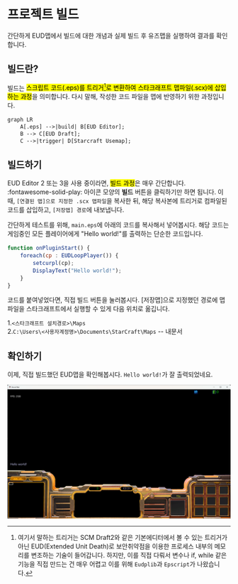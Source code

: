 # 프로젝트 빌드

간단하게 EUD맵에서 빌드에 대한 개념과 실제 빌드 후 유즈맵을 실행하여 결과를 확인합니다.

## 빌드란?

빌드는 <mark>스크립트 코드(.eps)를 트리거[^1]로 변환하여 스타크래프트 맵파일(.scx)에 삽입하는 과정</mark>을 의미합니다. 다시 말해, 작성한 코드 파일을 맵에 반영하기 위한 과정입니다.

``` mermaid
graph LR
    A[.eps] -->|build| B[EUD Editor];
    B --> C[EUD Draft];
    C -->|trigger| D[Starcraft Usemap];
```


## 빌드하기

EUD Editor 2 또는 3을 사용 중이라면,  <mark>빌드 과정</mark>은 매우 간단합니다. :fontawesome-solid-play: 아이콘 모양의 **빌드** 버튼을 클릭하기만 하면 됩니다. 이때, `[연결된 맵]으로 지정한 .scx 맵파일`을 복사한 뒤, 해당 복사본에 트리거로 컴파일된 코드를 삽입하고, `[저장맵] 경로`에 내보냅니다.  

간단하게 테스트를 위해, `main.eps`에 아래의 코드를 복사해서 넣어봅시다. 해당 코드는 게임중인 모든 플레이어에게 "Hello world!"를 출력하는 단순한 코드입니다.

```js title="main.eps"
function onPluginStart() {
    foreach(cp : EUDLoopPlayer()) {
        setcurpl(cp);
        DisplayText("Hello world!");
    }
}
```

코드를 붙여넣었다면, 직접 빌드 버튼을 눌러봅시다. [저장맵]으로 지정했던 경로에 맵파일을 스타크래프트에서 실행할 수 있게 다음 위치로 옮깁니다.

1.`<스타크래프트 설치경로>\Maps`  
2.`C:\Users\<사용자계정명>\Documents\StarCraft\Maps` -- 내문서

## 확인하기

이제, 직접 빌드했던 EUD맵을 확인해봅시다. `Hello world!`가 잘 출력되었네요.

![result](img/img01_01.png)

[^1]: 여기서 말하는 트리거는 SCM Draft2와 같은 기본에디터에서 볼 수 있는 트리거가 아닌 EUD(Extended Unit Death)로 보안취약점을 이용한 프로세스 내부의 메모리를 변조하는 기술이 들어갑니다. 하지만, 이를 직접 다뤄서 변수나 if, while 같은 기능을 직접 만드는 건 매우 어렵고 이를 위해 `Eudplib`과 `Epscript`가 나왔습니다.